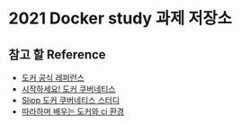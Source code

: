 # 2021 Docker study 과제 저장소


## 참고 할 Reference
- [도커 공식 레퍼런스](https://docs.docker.com/reference/)
- [시작하세요! 도커 쿠버네티스](http://www.yes24.com/Product/Goods/84927385)
- [Slipp 도커 쿠버네티스 스터디](https://www.slipp.net/wiki/pages/viewpage.action?pageId=41582977)
- [따라하며 배우는 도커와 ci 환경](https://www.inflearn.com/course/%EB%94%B0%EB%9D%BC%ED%95%98%EB%A9%B0-%EB%B0%B0%EC%9A%B0%EB%8A%94-%EB%8F%84%EC%BB%A4-ci#)
